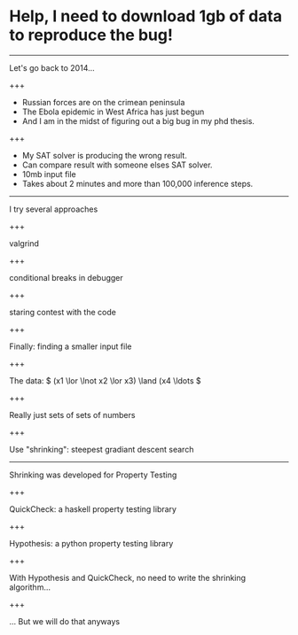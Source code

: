 # Help, I need to download 1gb of data to reproduce the bug!
---

Let's go back to 2014...

+++

* Russian forces are on the crimean peninsula
* The Ebola epidemic in West Africa has just begun
* And I am in the midst of figuring out a big bug in my phd thesis.

+++

* My SAT solver is producing the wrong result.
* Can compare result with someone elses SAT solver.
* 10mb input file
* Takes about 2 minutes and more than 100,000 inference steps.

---

I try several approaches

+++

valgrind

+++

conditional breaks in debugger

+++

staring contest with the code


+++

Finally: finding a smaller input file

+++

The data: $ (x1 \lor \lnot x2 \lor x3) \land (x4 \ldots $

+++

Really just sets of sets of numbers

+++

Use "shrinking": steepest gradiant descent search


---

Shrinking was developed for Property Testing

+++

QuickCheck: a haskell property testing library

+++

Hypothesis: a python property testing library

+++

With Hypothesis and QuickCheck, no need to write the shrinking algorithm...

+++

... But we will do that anyways
